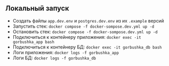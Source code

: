 ## Локальный запуск

- Создать файлы `app.dev.env` и `postgres.dev.env` из их `.example` версий
- Запустить стек: `docker compose -f docker-sompose.dev.yml up -d`
- Остановить стек: `docker compose -f docker-sompose.dev.yml up -d`
- Подключиться к контейнеру приложения: `docker exec -it gorbushka_app bash`
- Подключиться к контейнеру БД: `docker exec -it gorbushka_db bash`
- Логи приложения: `docker logs -f gorbushka_app`
- Логи БД: `docker logs -f gorbushka_db`